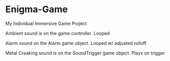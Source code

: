 # Enigma-Game
My Individual Immersive Game Project


Ambient sound is on the game controller. Looped

Alarm sound on the Alarm game object. Looped w/ adjusted rolloff

Metal Creaking sound is on the SoundTrigger game object. Plays on trigger